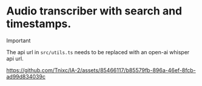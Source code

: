 # Audio transcriber with search and timestamps.

> [!IMPORTANT]
> The api url in `src/utils.ts` needs to be replaced with an open-ai whisper api url.


https://github.com/Tnixc/IA-2/assets/85466117/b85579fb-896a-46ef-8fcb-ad99d834039c

